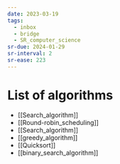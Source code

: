 ```yaml
---
date: 2023-03-19
tags:
  - inbox
  - bridge
  - SR_computer_science
sr-due: 2024-01-29
sr-interval: 2
sr-ease: 223
---
```


# List of algorithms

<!-- NEXT: Algoritms from python tutor and The C lang -->
- [[Search_algorithm]]
- [[Round-robin_scheduling]]
- [[Search_algorithm]]
- [[greedy_algorithm]]
- [[Quicksort]]
- [[binary_search_algorithm]]
